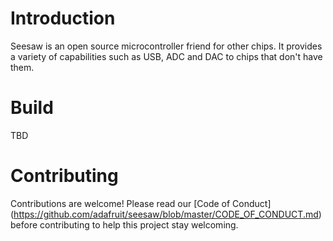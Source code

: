 
# Introduction

Seesaw is an open source microcontroller friend for other chips. It provides a
variety of capabilities such as USB, ADC and DAC to chips that don't have them.

# Build

TBD

# Contributing

Contributions are welcome! Please read our [Code of Conduct]
(https://github.com/adafruit/seesaw/blob/master/CODE_OF_CONDUCT.md)
before contributing to help this project stay welcoming.
